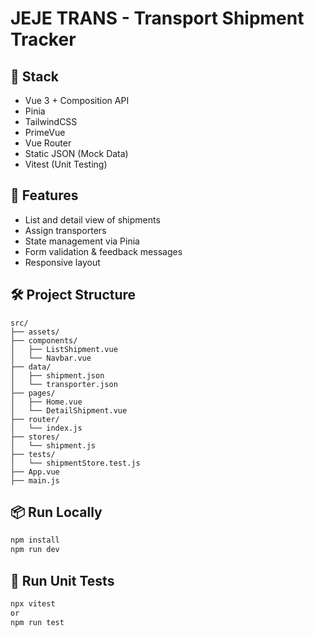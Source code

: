 # JEJE TRANS - Transport Shipment Tracker

## 🔧 Stack

- Vue 3 + Composition API
- Pinia
- TailwindCSS
- PrimeVue
- Vue Router
- Static JSON (Mock Data)
- Vitest (Unit Testing)

## 🚀 Features

- List and detail view of shipments
- Assign transporters
- State management via Pinia
- Form validation & feedback messages
- Responsive layout

## 🛠️ Project Structure

```
src/
├── assets/
├── components/
│   ├── ListShipment.vue
│   └── Navbar.vue
├── data/
│   ├── shipment.json
│   └── transporter.json
├── pages/
│   ├── Home.vue
│   └── DetailShipment.vue
├── router/
│   └── index.js
├── stores/
│   └── shipment.js
├── tests/
│   └── shipmentStore.test.js
├── App.vue
├── main.js
```

## 📦 Run Locally

```bash
npm install
npm run dev
```

## 🧪 Run Unit Tests

```bash
npx vitest
or
npm run test
```
